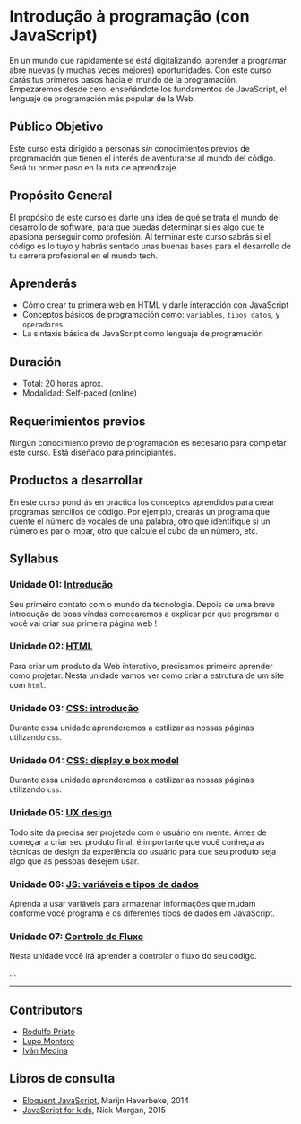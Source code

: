 # Introdução à programação (con JavaScript)

En un mundo que rápidamente se está digitalizando, aprender a programar abre
nuevas (y muchas veces mejores) oportunidades. Con este curso darás tus primeros
pasos hacia el mundo de la programación. Empezaremos desde cero, enseñándote los
fundamentos de JavaScript, el lenguaje de programación más popular de la Web.

## Público Objetivo

Este curso está dirigido a personas _sin_ conocimientos previos de programación
que tienen el interés de aventurarse al mundo del código. Será tu primer paso en
la ruta de aprendizaje.

## Propósito General

El propósito de este curso es darte una idea de qué se trata el mundo del
desarrollo de software, para que puedas determinar si es algo que te apasiona
perseguir como profesión. Al terminar este curso sabrás si el código es lo tuyo
y habrás sentado unas buenas bases para el desarrollo de tu carrera profesional
en el mundo tech.

## Aprenderás

* Cómo crear tu primera web en HTML y darle interacción con JavaScript
* Conceptos básicos de programación como: `variables`, `tipos datos`,
  y `operadores`.
* La sintaxis básica de JavaScript como lenguaje de programación

## Duración

* Total: 20 horas aprox.
* Modalidad: Self-paced (online)

## Requerimientos previos

Ningún conocimiento previo de programación es necesario para completar este
curso. Está diseñado para principiantes.

## Productos a desarrollar

En este curso pondrás en práctica los conceptos aprendidos para crear programas
sencillos de código. Por ejemplo, crearás un programa que cuente el número de
vocales de una palabra, otro que identifique si un número es par o impar, otro
que calcule el cubo de un número, etc.

## Syllabus

### Unidade 01: [Introducão](01-introduction)

Seu primeiro contato com o mundo da tecnologia. Depois de uma breve introdução
de boas vindas começaremos a explicar por que programar e você vai criar sua
primeira página web !

### Unidade 02: [HTML](02-html)

Para criar um produto da Web interativo, precisamos primeiro aprender como projetar. Nesta unidade vamos ver como criar a estrutura de um site com `html`.

### Unidade 03: [CSS: introdução](03-css)

Durante essa unidade aprenderemos a estilizar as nossas páginas utilizando `css`.

### Unidade 04: [CSS: display e box model](04-box-model-and-display)

Durante essa unidade aprenderemos a estilizar as nossas páginas utilizando `css`.

### Unidade 05: [UX design](05-ux-design)

Todo site da precisa ser projetado com o usuário em mente. Antes de começar a criar seu produto final, é importante que você conheça as técnicas de design da experiência do usuário para que seu produto seja algo que as pessoas desejem usar.

### Unidade 06: [JS: variáveis e tipos de dados ](06-variables-and-data-types)

Aprenda a usar variáveis ​​para armazenar informações que mudam conforme você
programa e os diferentes tipos de dados em JavaScript.

### Unidade 07: [Controle de Fluxo](07-flow-control)

Nesta unidade você irá aprender a controlar o fluxo do seu código.

...

***

## Contributors

* [Rodulfo Prieto](https://github.com/chamodev)
* [Lupo Montero](https://github.com/lupomontero)
* [Iván Medina](https://github.com/ivandevp)

## Libros de consulta

* [Eloquent JavaScript](http://eloquentjavascript.net/), Marijn Haverbeke, 2014
* [JavaScript for kids](http://pepa.holla.cz/wp-content/uploads/2015/11/JavaScript-for-Kids.pdf),
  Nick Morgan, 2015
